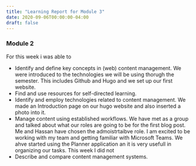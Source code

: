```yaml
---
title: "Learning Report for Module 3"
date: 2020-09-06T00:00:00-04:00
draft: false
---
```



### Module 2
For this week i was able to
* Identify and define key concepts in (web) content management. We were introduced to the technologies we will be using thorugh the semester. This includes Github and Hugo and we set up our first website.
* Find and use resources for self-directed learning.
* Identify and employ technologies related to content management. We made an Introduction page on our hugo website and also inserted a photo into it.
* Manage content using established workflows. We have met as a group and talked about what our roles are going to be for the first blog post. Me and Hassan have chosen the admoistrtaibve role.
I am excited to be working with my team and getting familiar with Microsoft Teams. We ahve started using the Planner application an it is very usefull in organizing
our tasks.
This week I did not
* Describe and compare content management systems.
